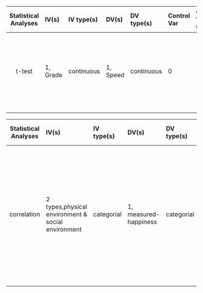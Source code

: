 
| **Statistical Analyses**	|  **IV(s)**  |  **IV type(s)** |  **DV(s)**  |  **DV type(s)**  |  **Control Var** | **Control Var type**  | **Question to be answered** | **_H0_** | **alpha** | **link to paper**| 
|:----------:|:----------|:------------|:-------------|:-------------|:------------|:------------- |:------------------|:----:|:-------:|:-------|
t-test	| 1, Grade | continuous | 1, Speed| continuous | 0 |  | 	Does Grade variation on interstate highways affect the speed | The average speed for the grade i = the expected speed at the grade i  | 0.05 | [Evaluating the impacts of grades on vehicular speeds on interstate highways](https://journals.plos.org/plosone/article?id=10.1371/journal.pone.0184142) |
  |||||||||



| **Statistical Analyses**	|  **IV(s)**  |  **IV type(s)** |  **DV(s)**  |  **DV type(s)**  |  **Control Var** | **Control Var type**  | **Question to be answered** | **_H0_** | **alpha** | **link to paper**| 
|:----------:|:----------|:------------|:-------------|:-------------|:------------|:------------- |:------------------|:----:|:-------:|:-------|
correlation	| 2 types,physical environment & social environment | categorial | 1, measured-happiness| categorial | 0 |  | 	Do physical environment and social environment factors relate to  happiness in European adults | Measured-happiness of People living in higher scales of physical and social environment > measured-happiness of people living in lower scales of physical and social environment  | 0.05 | [Contextual correlates of happiness in European adults](https://journals.plos.org/plosone/article?id=10.1371/journal.pone.0190387) |
  |||||||||
